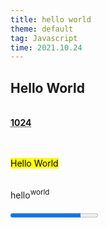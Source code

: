 ```yaml
---
title: hello world
theme: default
tag: Javascript
time: 2021.10.24
---
```


## Hello World

<br>

<abbr title="Hello World">
<b> 1024</b>
</abbr>

<br>
<br>
<br>

<mark>Hello World</mark>

<br>

 <div>hello<sup>world</sup></div>

<br>

<progress max="100" value="80" />

## END

---
